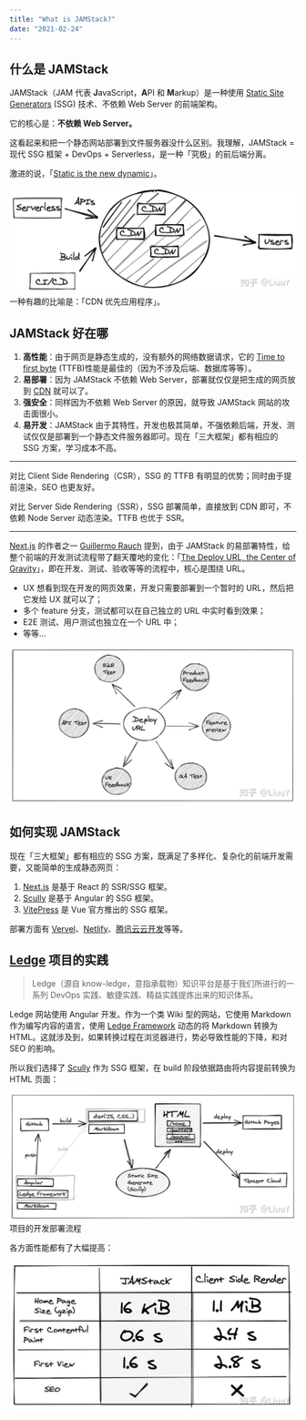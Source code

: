 ```yaml
---
title: "What is JAMStack?"
date: "2021-02-24"
---
```


## 什么是 JAMStack

JAMStack（JAM 代表 **J**avaScript，**A**PI 和 **M**arkup）是一种使用 [Static Site Generators](https://link.zhihu.com/?target=https%3A//www.staticgen.com/) (SSG) 技术、不依赖 Web Server 的前端架构。

它的核心是：**不依赖 Web Server。**

这看起来和把一个静态网站部署到文件服务器没什么区别。我理解，JAMStack = 现代 SSG 框架 + DevOps + Serverless，是一种「究极」的前后端分离。

激进的说，「[Static is the new dynamic](https://link.zhihu.com/?target=https%3A//rauchg.com/2020/2019-in-review%23static-is-the-new-dynamic)」。

![](../public/images/1614100173038-0.png)  
一种有趣的比喻是：「CDN 优先应用程序」。

## JAMStack 好在哪

1.  **高性能**：由于网页是静态生成的，没有额外的网络数据请求，它的 [Time to first byte](https://link.zhihu.com/?target=https%3A//en.wikipedia.org/wiki/Time_to_first_byte) (TTFB)性能是最佳的（因为不涉及后端、数据库等等）。
2.  **易部署**：因为 JAMStack 不依赖 Web Server，部署就仅仅是把生成的网页放到 [CDN](https://link.zhihu.com/?target=https%3A//en.wikipedia.org/wiki/Content_delivery_network) 就可以了。
3.  **强安全**：同样因为不依赖 Web Server 的原因，就导致 JAMStack 网站的攻击面很小。
4.  **易开发**：JAMStack 由于其特性，开发也极其简单，不强依赖后端，开发、测试仅仅是部署到一个静态文件服务器即可。现在「三大框架」都有相应的 SSG 方案，学习成本不高。

---

对比 Client Side Rendering（CSR），SSG 的 TTFB 有明显的优势；同时由于提前渲染，SEO 也更友好。

对比 Server Side Rendering（SSR），SSG 部署简单，直接放到 CDN 即可，不依赖 Node Server 动态渲染。TTFB 也优于 SSR。

---

[Next.js](https://link.zhihu.com/?target=https%3A//nextjs.org/) 的作者之一 [Guillermo Rauch](https://link.zhihu.com/?target=https%3A//vercel.com/about/rauchg) 提到，由于 JAMStack 的易部署特性，给整个前端的开发测试流程带了翻天覆地的变化：「[The Deploy URL, the Center of Gravity](https://link.zhihu.com/?target=https%3A//rauchg.com/2020/2019-in-review%23testing-the-jamstack)」，即在开发、测试、验收等等的流程中，核心是围绕 URL。

- UX 想看到现在开发的网页效果，开发只需要部署到一个暂时的 URL，然后把它发给 UX 就可以了；
- 多个 feature 分支，测试都可以在自己独立的 URL 中实时看到效果；
- E2E 测试、用户测试也独立在一个 URL 中；
- 等等...

![](../public/images/1614100173038-1.png)

## 如何实现 JAMStack

现在「三大框架」都有相应的 SSG 方案，既满足了多样化、复杂化的前端开发需要，又能简单的生成静态网页：

1.  [Next.js](https://link.zhihu.com/?target=https%3A//nextjs.org/) 是基于 React 的 SSR/SSG 框架。
2.  [Scully](https://link.zhihu.com/?target=https%3A//github.com/scullyio/scully) 是基于 Angular 的 SSG 框架。
3.  [VitePress](https://link.zhihu.com/?target=https%3A//github.com/vuejs/vitepress) 是 Vue 官方推出的 SSG 框架。

部署方面有 [Vervel](https://link.zhihu.com/?target=https%3A//vercel.com/)、[Netlify](https://link.zhihu.com/?target=https%3A//www.netlify.com/)、[腾讯云云开发](https://link.zhihu.com/?target=https%3A//cloud.tencent.com/product/tcb%3Ffrom%3D12334)等等。

## [Ledge](https://link.zhihu.com/?target=https%3A//devops.phodal.com/) 项目的实践

> Ledge（源自 know-ledge，意指承载物）知识平台是基于我们所进行的一系列 DevOps 实践、敏捷实践、精益实践提炼出来的知识体系。

Ledge 网站使用 Angular 开发。作为一个类 Wiki 型的网站，它使用 Markdown 作为编写内容的语言，使用 [Ledge Framework](https://link.zhihu.com/?target=https%3A//www.npmjs.com/package/%40ledge-framework/render) 动态的将 Markdown 转换为 HTML。这就涉及到，如果转换过程在浏览器进行，势必导致性能的下降，和对 SEO 的影响。

所以我们选择了 [Scully](https://link.zhihu.com/?target=https%3A//scully.io/docs/showcase) 作为 SSG 框架，在 build 阶段依据路由将内容提前转换为 HTML 页面：

![](../public/images/1614100173038-2.png)
项目的开发部署流程

各方面性能都有了大幅提高：

![](../public/images/1614100173038-3.png)
